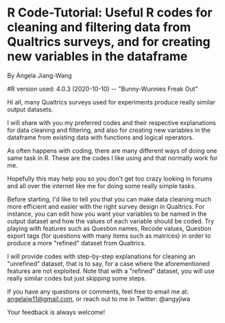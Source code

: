 # R Code-Tutorial: Useful R codes for cleaning and filtering data from Qualtrics surveys, and for creating new variables in the dataframe

By Ángela Jiang-Wang

#R version used: 4.0.3 (2020-10-10) -- "Bunny-Wunnies Freak Out"

Hi all, many Qualtrics surveys used for experiments produce really similar output datasets.

I will share with you my preferred codes and their respective explanations for data cleaning and filtering, and also for creating new variables in the dataframe from existing data with functions and logical operators.

As often happens with coding, there are many different ways of doing one same task in R. These are the codes I like using and that normally work for me.

Hopefully this may help you so you don't get too crazy looking in forums and all over the internet like me for doing some really simple tasks.

Before starting, I'd like to tell you that you can make data cleaning much more efficient and easier with the right survey design in Qualtrics.
For instance, you can edit how you want your variables to be named in the output dataset and how the values of each variable should be coded.
Try playing with features such as Question names, Recode values, Question export tags (for questions with many items such as matrices) in order to produce a more "refined" dataset from Qualtrics.

I will provide codes with step-by-step explanations for cleaning an "unrefined" dataset, that is to say, for a case where the aforementioned features are not exploited. 
Note that with a "refined" dataset, you will use really similar codes but just skipping some steps.


If you have any questions or comments, feel free to email me at: angelajw11@gmail.com, or reach out to me in Twitter: @angyjiwa

Your feedback is always welcome!
